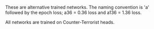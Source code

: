 These are alternative trained networks. The naming convention is 'a' followed by the epoch loss; a36 = 0.36 loss and a136 = 1.36 loss.

All networks are trained on Counter-Terrorist heads.

